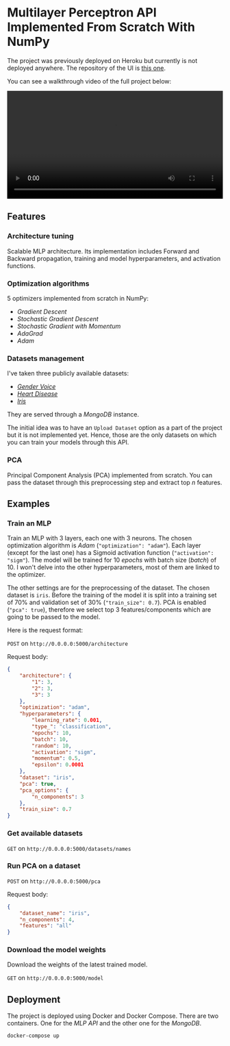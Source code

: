 # Multilayer Perceptron API Implemented From Scratch With NumPy
The project was previously deployed on Heroku but currently is not deployed anywhere. The repository of the UI is [this one](https://github.com/auhide/nnvis-ui).

You can see a walkthrough video of the full project below:

<video width="100%" height="auto" controls>
  <source src="static/neuroad-demo.mp4" type="video/mp4">
</video>

## Features
### Architecture tuning
Scalable MLP architecture. Its implementation includes Forward and Backward propagation, training and model hyperparameters, and activation functions.
### Optimization algorithms
$5$ optimizers implemented from scratch in NumPy:
- *Gradient Descent*
- *Stochastic Gradient Descent*
- *Stochastic Gradient with Momentum*
- *AdaGrad*
- *Adam*
### Datasets management
I've taken three publicly available datasets:
- [*Gender Voice*](https://www.kaggle.com/datasets/primaryobjects/voicegender)
- [*Heart Disease*](https://www.kaggle.com/datasets/johnsmith88/heart-disease-dataset)
- [*Iris*](https://scikit-learn.org/stable/modules/generated/sklearn.datasets.load_iris.html)

They are served through a *MongoDB* instance.

The initial idea was to have an `Upload Dataset` option as a part of the project but it is not implemented yet. Hence, those are the only datasets on which you can train your models through this API.

### PCA
Principal Component Analysis (PCA) implemented from scratch. You can pass the dataset through this preprocessing step and extract top $n$ features.

## Examples

### Train an MLP
Train an MLP with $3$ layers, each one with $3$ neurons. The chosen optimization algorithm is $Adam$ (`"optimization": "adam"`). Each layer (except for the last one) has a Sigmoid activation function (`"activation": "sigm"`). The model will be trained for $10$ $epochs$ with batch size ($batch$) of $10$. I won't delve into the other hyperparameters, most of them are linked to the optimizer.

The other settings are for the preprocessing of the 
dataset. The chosen dataset is `iris`. Before the training of the model it is split into a training set of $70\%$ and validation set of $30\%$ (`"train_size": 0.7`). PCA is enabled (`"pca": true`), therefore we select top $3$ features/components which are going to be passed to the model.

Here is the request format:

`POST` on `http://0.0.0.0:5000/architecture`

Request body:
```json
{
    "architecture": {
        "1": 3,
        "2": 3,
        "3": 3
    },
    "optimization": "adam",
    "hyperparameters": {
        "learning_rate": 0.001,
        "type_": "classification",
        "epochs": 10,
        "batch": 10,
        "random": 10,
        "activation": "sigm",
        "momentum": 0.5,
        "epsilon": 0.0001
    },
    "dataset": "iris",
    "pca": true,
    "pca_options": {
        "n_components": 3
    },
    "train_size": 0.7
}
```

### Get available datasets
`GET` on `http://0.0.0.0:5000/datasets/names`

### Run PCA on a dataset
`POST` on `http://0.0.0.0:5000/pca`

Request body:
```json
{
    "dataset_name": "iris",
    "n_components": 4,
    "features": "all"
}
```

### Download the model weights
Download the weights of the latest trained model.

`GET` on `http://0.0.0.0:5000/model`

## Deployment
The project is deployed using Docker and Docker Compose. There are two containers. One for the *MLP API* and the other one for the *MongoDB*.
```bash
docker-compose up
```
